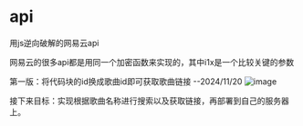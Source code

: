 # api
用js逆向破解的网易云api

网易云的很多api都是用同一个加密函数来实现的，其中i1x是一个比较关键的参数

第一版：将代码块的id换成歌曲id即可获取歌曲链接 --2024/11/20
![image](https://github.com/user-attachments/assets/2be35364-41e4-40a5-af6f-575d2a5ffca6)

接下来目标：实现根据歌曲名称进行搜索以及获取链接，再部署到自己的服务器上。
